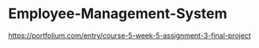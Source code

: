 # Employee-Management-System
https://portfolium.com/entry/course-5-week-5-assignment-3-final-project

